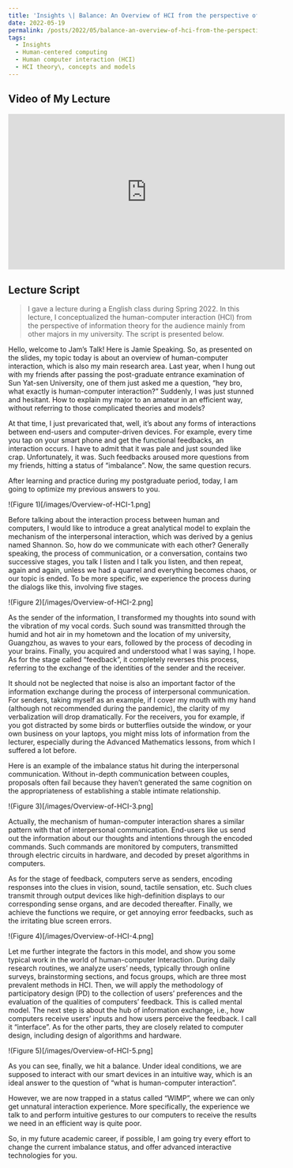 ```yaml
---
title: 'Insights \| Balance: An Overview of HCI from the perspective of information theory'
date: 2022-05-19
permalink: /posts/2022/05/balance-an-overview-of-hci-from-the-perspective-of-information-theory/
tags:
  - Insights
  - Human-centered computing
  - Human computer interaction (HCI)
  - HCI theory\, concepts and models
---
```


## Video of My Lecture

<iframe width="560" height="315" src="https://www.youtube.com/embed/dwHoau9BN68?si=737qCHpvlh7e2ela" title="YouTube video player" frameborder="0" allow="accelerometer; autoplay; clipboard-write; encrypted-media; gyroscope; picture-in-picture; web-share" referrerpolicy="strict-origin-when-cross-origin" allowfullscreen></iframe>

## Lecture Script

> I gave a lecture during a English class during Spring 2022. In this lecture, I conceptualized the human-computer interaction (HCI) from the perspective of information theory for the audience mainly from other majors in my university. The script is presented below.

Hello, welcome to Jam’s Talk! Here is Jamie Speaking. So, as presented on the slides, my topic today is about an overview of human-computer interaction, which is also my main research area. Last year, when I hung out with my friends after passing the post-graduate entrance examination of Sun Yat-sen University, one of them just asked me a question, “hey bro, what exactly is human-computer interaction?” Suddenly, I was just stunned and hesitant. How to explain my major to an amateur in an efficient way, without referring to those complicated theories and models?

At that time, I just prevaricated that, well, it’s about any forms of interactions between end-users and computer-driven devices. For example, every time you tap on your smart phone and get the functional feedbacks, an interaction occurs. I have to admit that it was pale and just sounded like crap. Unfortunately, it was. Such feedbacks aroused more questions from my friends, hitting a status of “imbalance”. Now, the same question recurs.

After learning and practice during my postgraduate period, today, I am going to optimize my previous answers to you.

!(Figure 1)[/images/Overview-of-HCI-1.png]

Before talking about the interaction process between human and computers, I would like to introduce a great analytical model to explain the mechanism of the interpersonal interaction, which was derived by a genius named Shannon. So, how do we communicate with each other? Generally speaking, the process of communication, or a conversation, contains two successive stages, you talk I listen and I talk you listen, and then repeat, again and again, unless we had a quarrel and everything becomes chaos, or our topic is ended. To be more specific, we experience the process during the dialogs like this, involving five stages.

!(Figure 2)[/images/Overview-of-HCI-2.png]

As the sender of the information, I transformed my thoughts into sound with the vibration of my vocal cords. Such sound was transmitted through the humid and hot air in my hometown and the location of my university, Guangzhou, as waves to your ears, followed by the process of decoding in your brains. Finally, you acquired and understood what I was saying, I hope. As for the stage called “feedback”,  it completely reverses this process, referring to the exchange of the identities of the sender and the receiver.

It should not be neglected that noise is also an important factor of the information exchange during the process of interpersonal communication. For senders, taking myself as an example, if I cover my mouth with my hand (although not recommended during the pandemic), the clarity of my verbalization will drop dramatically. For the receivers, you for example, if you got distracted by some birds or butterflies outside the window, or your own business on your laptops, you might miss lots of information from the lecturer, especially during the Advanced Mathematics lessons, from which I suffered a lot before.

Here is an example of the imbalance status hit during the interpersonal communication. Without in-depth communication between couples, proposals often fail because they haven’t generated the same cognition on the appropriateness of establishing a stable intimate relationship.

!(Figure 3)[/images/Overview-of-HCI-3.png]

Actually, the mechanism of human-computer interaction shares a similar pattern with that of interpersonal communication. End-users like us send out the information about our thoughts and intentions through the encoded commands. Such commands are monitored by computers, transmitted through electric circuits in hardware, and decoded by preset algorithms in computers.

As for the stage of feedback, computers serve as senders, encoding responses into the clues in vision, sound, tactile sensation, etc. Such clues transmit through output devices like high-definition displays to our corresponding sense organs, and are decoded thereafter. Finally, we achieve the functions we require, or get annoying error feedbacks, such as the irritating blue screen errors.

!(Figure 4)[/images/Overview-of-HCI-4.png]

Let me further integrate the factors in this model, and show you some typical work in the world of human-computer Interaction. During daily research routines, we analyze users’ needs, typically through online surveys, brainstorming sections, and focus groups, which are three most prevalent methods in HCI. Then, we will apply the methodology of participatory design (PD) to the collection of users’ preferences and the evaluation of the qualities of computers’ feedback. This is called mental model. The next step is about the hub of information exchange, i.e., how computers receive users’ inputs and how users perceive the feedback. I call it “interface”. As for the other parts, they are closely related to computer design, including design of algorithms and hardware.

!(Figure 5)[/images/Overview-of-HCI-5.png]

As you can see, finally, we hit a balance. Under ideal conditions, we are supposed to interact with our smart devices in an intuitive way, which is an ideal answer to the question of “what is human-computer interaction”.

However, we are now trapped in a status called “WIMP”, where we can only get unnatural interaction experience. More specifically, the experience we talk to and perform intuitive gestures to our computers to receive the results we need in an efficient way is quite poor.

So, in my future academic career, if possible, I am going try every effort to change the current imbalance status, and offer advanced interactive technologies for you.
